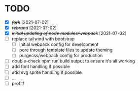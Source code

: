 # TODO

- [X] ~~*fork*~~ [2021-07-02]
- [X] ~~*rebrand*~~ [2021-07-02]
- [X] ~~*initial updating of node modules/webpack*~~ [2021-07-02]
- [ ] replace tailwind with bootstrap
  - [ ] initial webpack config for development
  - [ ] pore through template files to update theming
  - [ ] purgecss/webpack config for production
- [ ] double-check npm run build output to ensure it's all working
- [ ] add font handling if possible
- [ ] add svg sprite handling if possible
- [ ] ...
- [ ] profit!